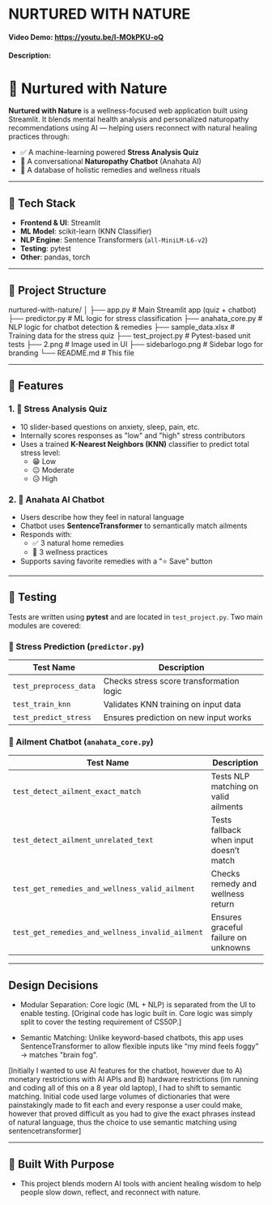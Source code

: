 # NURTURED WITH NATURE
#### Video Demo:  https://youtu.be/l-MOkPKU-oQ
#### Description:
    


# 🌿 Nurtured with Nature

**Nurtured with Nature** is a wellness-focused web application built using Streamlit. It blends mental health analysis and personalized naturopathy recommendations using AI — helping users reconnect with natural healing practices through:

- ✅ A machine-learning powered **Stress Analysis Quiz**
- 💬 A conversational **Naturopathy Chatbot** (Anahata AI)
- 🌱 A database of holistic remedies and wellness rituals

---

## 🔧 Tech Stack

- **Frontend & UI**: Streamlit
- **ML Model**: scikit-learn (KNN Classifier)
- **NLP Engine**: Sentence Transformers (`all-MiniLM-L6-v2`)
- **Testing**: pytest
- **Other**: pandas, torch

---

## 📁 Project Structure

nurtured-with-nature/
│
├── app.py # Main Streamlit app (quiz + chatbot)
├── predictor.py # ML logic for stress classification
├── anahata_core.py # NLP logic for chatbot detection & remedies
├── sample_data.xlsx # Training data for the stress quiz
├── test_project.py # Pytest-based unit tests
├── 2.png # Image used in UI
├── sidebarlogo.png # Sidebar logo for branding
└── README.md # This file


---

## 🧠 Features

### 1. 🧪 Stress Analysis Quiz
- 10 slider-based questions on anxiety, sleep, pain, etc.
- Internally scores responses as "low" and "high" stress contributors
- Uses a trained **K-Nearest Neighbors (KNN)** classifier to predict total stress level:
  - 😁 Low
  - 😐 Moderate
  - 😥 High

### 2. 🌿 Anahata AI Chatbot
- Users describe how they feel in natural language
- Chatbot uses **SentenceTransformer** to semantically match ailments
- Responds with:
  - ✅ 3 natural home remedies
  - 🧘 3 wellness practices
- Supports saving favorite remedies with a "⭐ Save" button

---

## 🧪 Testing

Tests are written using **pytest** and are located in `test_project.py`. Two main modules are covered:

### 🔹 Stress Prediction (`predictor.py`)
| Test Name                | Description                                  |
|-------------------------|----------------------------------------------|
| `test_preprocess_data`  | Checks stress score transformation logic     |
| `test_train_knn`        | Validates KNN training on input data         |
| `test_predict_stress`   | Ensures prediction on new input works        |

### 🔹 Ailment Chatbot (`anahata_core.py`)
| Test Name                          | Description                                     |
|-----------------------------------|-------------------------------------------------|
| `test_detect_ailment_exact_match` | Tests NLP matching on valid ailments            |
| `test_detect_ailment_unrelated_text` | Tests fallback when input doesn’t match    |
| `test_get_remedies_and_wellness_valid_ailment` | Checks remedy and wellness return     |
| `test_get_remedies_and_wellness_invalid_ailment` | Ensures graceful failure on unknowns |

---

## Design Decisions
- Modular Separation: Core logic (ML + NLP) is separated from the UI to enable testing.
  [Original code has logic built in. Core logic was simply split to cover the testing requirement of CS50P.]

- Semantic Matching: Unlike keyword-based chatbots, this app uses SentenceTransformer to allow flexible inputs like “my mind feels foggy” → matches "brain fog".
  
[Initially I wanted to use AI features for the chatbot, however due to A) monetary restrictions with AI APIs and B) hardware restrictions (im running and coding all of this on a 8 year old laptop), I had to shift to semantic matching. Initial code used large volumes of dictionaries that were painstakingly made to fit each and every response a user could make, however that proved difficult as you had to give the exact phrases instead of natural language, thus the choice to use semantic matching using sentencetransformer]

---

## 💚 Built With Purpose
- This project blends modern AI tools with ancient healing wisdom to help people slow down, reflect, and reconnect with nature.
